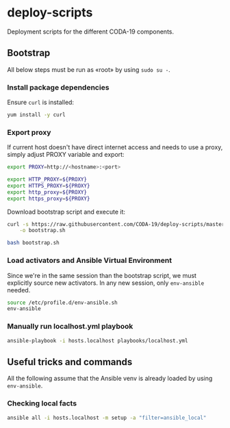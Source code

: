 # deploy-scripts

Deployment scripts for the different CODA-19 components.

## Bootstrap

All below steps must be run as «root» by using `sudo su -`.

### Install package dependencies

Ensure `curl` is installed:

```bash
yum install -y curl
```

### Export proxy

If current host doesn't have direct internet access and needs to use a proxy, simply
adjust PROXY variable and export:

```bash
export PROXY=http://<hostname>:<port>

export HTTP_PROXY=${PROXY}
export HTTPS_PROXY=${PROXY}
export http_proxy=${PROXY}
export https_proxy=${PROXY}
```

Download bootstrap script and execute it:

```bash
curl -s https://raw.githubusercontent.com/CODA-19/deploy-scripts/master/ansible/scripts/bootstrap.sh \
    -o bootstrap.sh

bash bootstrap.sh
```

### Load activators and Ansible Virtual Environment

Since we're in the same session than the bootstrap script, we must explicitly
source new activators. In any new session, only `env-ansible` needed.

```bash
source /etc/profile.d/env-ansible.sh
env-ansible
```

### Manually run localhost.yml playbook

```bash
ansible-playbook -i hosts.localhost playbooks/localhost.yml
```

## Useful tricks and commands

All the following assume that the Ansible venv is already loaded by using `env-ansible`.

### Checking local facts

```bash
ansible all -i hosts.localhost -m setup -a "filter=ansible_local"
```
